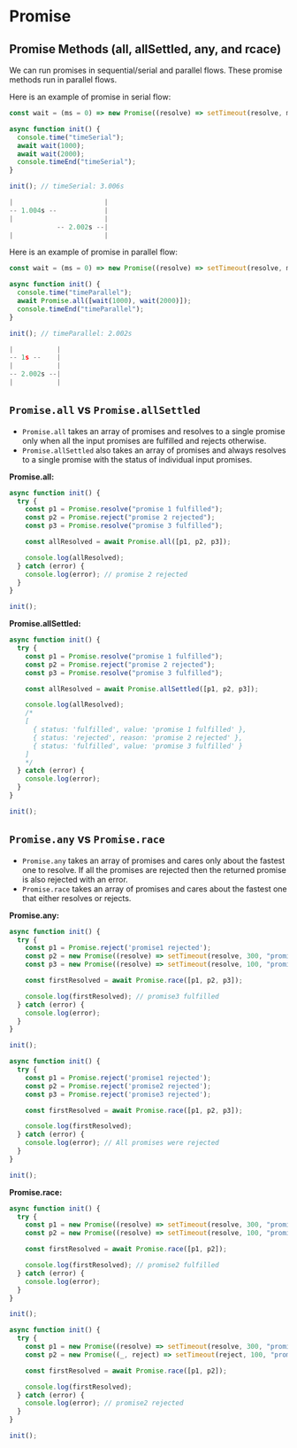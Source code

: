# Promise

## Promise Methods (all, allSettled, any, and rcace)

We can run promises in sequential/serial and parallel flows. These promise methods run in parallel flows.

Here is an example of promise in serial flow:

```js
const wait = (ms = 0) => new Promise((resolve) => setTimeout(resolve, ms));

async function init() {
  console.time("timeSerial");
  await wait(1000);
  await wait(2000);
  console.timeEnd("timeSerial");
}

init(); // timeSerial: 3.006s

|                       |
-- 1.004s --            |
|                       |
            -- 2.002s --|
|                       |
```

Here is an example of promise in parallel flow:

```js
const wait = (ms = 0) => new Promise((resolve) => setTimeout(resolve, ms));

async function init() {
  console.time("timeParallel");
  await Promise.all([wait(1000), wait(2000)]);
  console.timeEnd("timeParallel");
}

init(); // timeParallel: 2.002s

|           |
-- 1s --    |
|           |
-- 2.002s --|
|           |
```

## `Promise.all` vs `Promise.allSettled`

- `Promise.all` takes an array of promises and resolves to a single promise only when all the input promises are fulfilled and rejects otherwise. 
- `Promise.allSettled` also takes an array of promises and always resolves to a single promise with the status of individual input promises.

**Promise.all:**

```js
async function init() {
  try {
    const p1 = Promise.resolve("promise 1 fulfilled");
    const p2 = Promise.reject("promise 2 rejected");
    const p3 = Promise.resolve("promise 3 fulfilled");

    const allResolved = await Promise.all([p1, p2, p3]);

    console.log(allResolved);
  } catch (error) {
    console.log(error); // promise 2 rejected
  }
}

init();
```

**Promise.allSettled:**

```js
async function init() {
  try {
    const p1 = Promise.resolve("promise 1 fulfilled");
    const p2 = Promise.reject("promise 2 rejected");
    const p3 = Promise.resolve("promise 3 fulfilled");

    const allResolved = await Promise.allSettled([p1, p2, p3]);

    console.log(allResolved);
    /*
    [
      { status: 'fulfilled', value: 'promise 1 fulfilled' },
      { status: 'rejected', reason: 'promise 2 rejected' },
      { status: 'fulfilled', value: 'promise 3 fulfilled' }
    ]
    */
  } catch (error) {
    console.log(error);
  }
}

init();
```

## `Promise.any` vs `Promise.race`

- `Promise.any` takes an array of promises and cares only about the fastest one to resolve. If all the promises are rejected then the returned promise is also rejected with an error.
- `Promise.race` takes an array of promises and cares about the fastest one that either resolves or rejects.

**Promise.any:**

```js
async function init() {
  try {
    const p1 = Promise.reject('promise1 rejected');
    const p2 = new Promise((resolve) => setTimeout(resolve, 300, "promise2 fulfilled"));
    const p3 = new Promise((resolve) => setTimeout(resolve, 100, "promise3 fulfilled"));

    const firstResolved = await Promise.race([p1, p2, p3]);

    console.log(firstResolved); // promise3 fulfilled
  } catch (error) {
    console.log(error);
  }
}

init();
```

```js
async function init() {
  try {
    const p1 = Promise.reject('promise1 rejected');
    const p2 = Promise.reject('promise2 rejected');
    const p3 = Promise.reject('promise3 rejected');

    const firstResolved = await Promise.race([p1, p2, p3]);

    console.log(firstResolved);
  } catch (error) {
    console.log(error); // All promises were rejected
  }
}

init();
```

**Promise.race:**

```js
async function init() {
  try {
    const p1 = new Promise((resolve) => setTimeout(resolve, 300, "promise1 fulfilled"));
    const p2 = new Promise((resolve) => setTimeout(resolve, 100, "promise2 fulfilled"));

    const firstResolved = await Promise.race([p1, p2]);

    console.log(firstResolved); // promise2 fulfilled
  } catch (error) {
    console.log(error);
  }
}

init();
```

```js
async function init() {
  try {
    const p1 = new Promise((resolve) => setTimeout(resolve, 300, "promise1 fulfilled"));
    const p2 = new Promise((_, reject) => setTimeout(reject, 100, "promise2 rejected"));

    const firstResolved = await Promise.race([p1, p2]);

    console.log(firstResolved);
  } catch (error) {
    console.log(error); // promise2 rejected
  }
}

init();
```